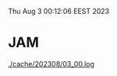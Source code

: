 Thu Aug  3 00:12:06 EEST 2023
# JAM
<a href='./cache/202308/03_00.log'>./cache/202308/03_00.log</a>
